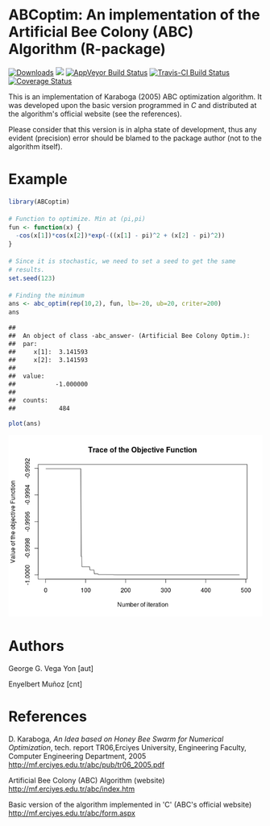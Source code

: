 ABCoptim: An implementation of the Artificial Bee Colony (ABC) Algorithm (R-package)
================

[![Downloads](http://cranlogs.r-pkg.org/badges/ABCoptim)](http://cran.rstudio.com/web/packages/ABCoptim/index.html) [![](http://cranlogs.r-pkg.org/badges/grand-total/ABCoptim)](http://cran.rstudio.com/web/packages/ABCoptim/index.html) [![AppVeyor Build Status](https://ci.appveyor.com/api/projects/status/github/gvegayon/ABCoptim?branch=master&svg=true)](https://ci.appveyor.com/project/gvegayon/ABCoptim) [![Travis-CI Build Status](https://travis-ci.org/gvegayon/ABCoptim.svg?branch=master)](https://travis-ci.org/gvegayon/ABCoptim) [![Coverage Status](https://img.shields.io/codecov/c/github/gvegayon/ABCoptim/master.svg)](https://codecov.io/github/gvegayon/ABCoptim?branch=master)

This is an implementation of Karaboga (2005) ABC optimization algorithm. It was developed upon the basic version programmed in *C* and distributed at the algorithm's official website (see the references).

Please consider that this version is in alpha state of development, thus any evident (precision) error should be blamed to the package author (not to the algorithm itself).

Example
=======

``` r
library(ABCoptim)

# Function to optimize. Min at (pi,pi)
fun <- function(x) {
  -cos(x[1])*cos(x[2])*exp(-((x[1] - pi)^2 + (x[2] - pi)^2))
}

# Since it is stochastic, we need to set a seed to get the same
# results.
set.seed(123)

# Finding the minimum
ans <- abc_optim(rep(10,2), fun, lb=-20, ub=20, criter=200)
ans
```

    ## 
    ##  An object of class -abc_answer- (Artificial Bee Colony Optim.):
    ##  par:
    ##     x[1]:  3.141593
    ##     x[2]:  3.141593
    ## 
    ##  value:
    ##           -1.000000
    ## 
    ##  counts:
    ##            484

``` r
plot(ans)
```

![](readme_files/figure-markdown_github-ascii_identifiers/example1-1.png)

Authors
=======

George G. Vega Yon \[aut\]

Enyelbert Muñoz \[cnt\]

References
==========

D. Karaboga, *An Idea based on Honey Bee Swarm for Numerical Optimization*, tech. report TR06,Erciyes University, Engineering Faculty, Computer Engineering Department, 2005 <http://mf.erciyes.edu.tr/abc/pub/tr06_2005.pdf>

Artificial Bee Colony (ABC) Algorithm (website) <http://mf.erciyes.edu.tr/abc/index.htm>

Basic version of the algorithm implemented in 'C' (ABC's official website) <http://mf.erciyes.edu.tr/abc/form.aspx>
